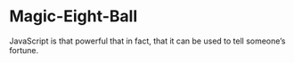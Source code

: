# Magic-Eight-Ball
JavaScript is that powerful that in fact, that it can be used to tell someone’s fortune.
